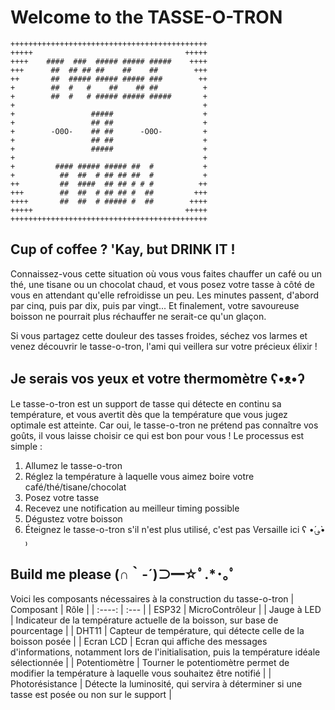 # Welcome to the TASSE-O-TRON
```
++++++++++++++++++++++++++++++++++++++++++++
+++++                                  +++++
++++    ####  ###  ##### ##### #####    ++++
+++      ##  ## ## ##    ##    ##        +++
++       ##  ##### ##### ##### ###        ++
+        ##  #   #    ##    ## ##          +
+        ##  #   # ##### ##### #####       +
+                                          +
+                 #####                    +
+                 ## ##                    +
+        -O0O-    ## ##      -O0O-         +
+                 ## ##                    +
+                 #####                    +
+                                          +
+         #### ##### ##### ##  #           +
+          ##  ##  # ## ## ##  #           +
++         ##  ####  ## ## # # #          ++
+++        ##  ##  # ## ## #  ##         +++
++++       ##  ##  # ##### #  ##        ++++
+++++                                  +++++
++++++++++++++++++++++++++++++++++++++++++++
```
## Cup of coffee ? 'Kay, but DRINK IT !
Connaissez-vous cette situation où vous vous faites chauffer un café ou un thé, une tisane ou un chocolat chaud, et vous posez votre tasse à côté de vous en attendant qu'elle refroidisse un peu. Les minutes passent, d'abord par cinq, puis par dix, puis par vingt... Et finalement, votre savoureuse boisson ne pourrait plus réchauffer ne serait-ce qu'un glaçon.

Si vous partagez cette douleur des tasses froides, séchez vos larmes et venez découvrir le tasse-o-tron, l'ami qui veillera sur votre précieux élixir !

## Je serais vos yeux et votre thermomètre ʕ•ᴥ•ʔ
Le tasse-o-tron est un support de tasse qui détecte en continu sa température, et vous avertit dès que la température que vous jugez optimale est atteinte. Car oui, le tasse-o-tron ne prétend pas connaître vos goûts, il vous laisse choisir ce qui est bon pour vous ! Le processus est simple :
1. Allumez le tasse-o-tron
2. Réglez la température à laquelle vous aimez boire votre café/thé/tisane/chocolat
3. Posez votre tasse
4. Recevez une notification au meilleur timing possible
4. Dégustez votre boisson
4. Éteignez le tasse-o-tron s'il n'est plus utilisé, c'est pas Versaille ici ʕ •́؈•̀ ₎ 

## Build me please (∩｀-´)⊃━☆ﾟ.*･｡ﾟ
Voici les composants nécessaires à la construction du tasse-o-tron
| Composant         | Rôle          |
| :----:            |    :---    | 
| ESP32            | MicroContrôleur         |
| Jauge à LED         | Indicateur de la température actuelle de la boisson, sur base de pourcentage | 
| DHT11       | Capteur de température, qui détecte celle de la boisson posée | 
| Ecran LCD      | Ecran qui affiche des messages d'informations, notamment lors de l'initialisation, puis la température idéale sélectionnée | 
| Potentiomètre | Tourner le potentiomètre permet de modifier la température à laquelle vous souhaitez être notifié |
| Photorésistance | Détecte la luminosité, qui servira à déterminer si une tasse est posée ou non sur le support |